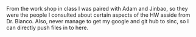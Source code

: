 From the work shop in class I was paired with Adam and Jinbao, so they were the people I consulted about certain aspects of the HW asside from Dr. Bianco. 
Also, never manage to get my google and git hub to sinc, so I can directly push files in to here.
